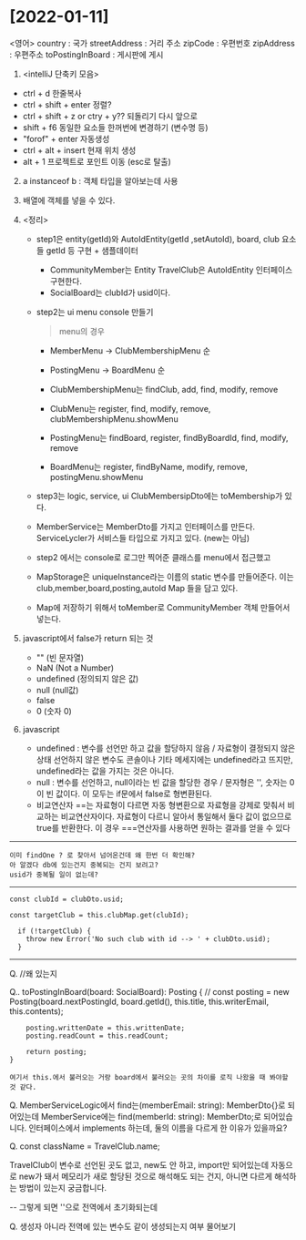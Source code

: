 # [2022-01-11]

<영어>
country : 국가
streetAddress : 거리 주소
zipCode : 우편번호
zipAddress : 우편주소
toPostingInBoard : 게시판에 게시

1. <intelliJ 단축키 모음>
- ctrl + d 한줄복사
- ctrl + shift + enter 정렬?
- ctrl + shift + z or ctry + y?? 되돌리기 다시 앞으로
- shift + f6 동일한 요소들 한꺼번에 변경하기 (변수명 등)
- "forof" + enter 자동생성
- ctrl + alt + insert 현재 위치 생성
- alt + 1 프로젝트로 포인트 이동 (esc로 탈출)

2. a instanceof b : 객체 타입을 알아보는데 사용

3. 배열에 객체를 넣을 수 있다.

4. <정리>
    * step1은 entity(getId)와 AutoIdEntity(getId ,setAutoId), board, club 요소들 getId 등 구현 + 샘플데이터
        - CommunityMember는 Entity
        TravelClub은 AutoIdEntity 인터페이스 구현한다.
        - SocialBoard는 clubId가 usid이다.

    * step2는 ui menu console 만들기
        > menu의 경우
        - MemberMenu -> ClubMembershipMenu 순
        - PostingMenu -> BoardMenu 순

        - ClubMembershipMenu는 findClub, add, find, modify, remove
        - ClubMenu는 register, find, modify, remove, clubMembershipMenu.showMenu
        - PostingMenu는 findBoard, register, findByBoardId, find, modify, remove
        - BoardMenu는 register, findByName, modify, remove, postingMenu.showMenu
        
    * step3는 logic, service, ui
    ClubMembersipDto에는 toMembership가 있다.
    - MemberService는 MemberDto를 가지고 인터페이스를 만든다.
        ServiceLycler가 서비스들 타입으로 가지고 있다. (new는 아님)
    - step2 에서는 console로 로그만 찍어준 클래스를 menu에서 접근했고

    - MapStorage은 uniqueInstance라는 이름의 static 변수를 만들어준다. 이는 club,member,board,posting,autoId Map 들을 담고 있다.
    - Map에 저장하기 위해서 toMember로 CommunityMember 객체 만들어서 넣는다.

5. javascript에서 false가 return 되는 것
    - "" (빈 문자열)
    - NaN (Not a Number)
    - undefined (정의되지 않은 값)
    - null (null값)
    - false 
    - 0 (숫자 0)

6. javascript 
    - undefined : 변수를 선언만 하고 값을 할당하지 않음 / 자료형이 결정되지 않은 상태
    선언하지 않은 변수도 콘솔이나 기타 메세지에는 undefined라고 뜨지만, undefined라는 값을 가지는 것은 아니다.
    - null : 변수를 선언하고, null이라는 빈 값을 할당한 경우 / 문자형은 '', 숫자는 0이 빈 값이다. 이 모두는 if문에서 false로 형변환된다.

    + 비교연산자 ==는 자료형이 다르면 자동 형변환으로 자료형을 강제로 맞춰서 비교하는 비교연산자이다. 자료형이 다르니 알아서 통일해서 둘다 값이 없으므로 true를 반환한다. 이 경우 ===연산자를 사용하면 원하는 결과를 얻을 수 있다
    
---------------
    
    이미 findOne ? 로 찾아서 넘어온건데 왜 한번 더 확인해?
    아 알겠다 db에 있는건지 중복되는 건지 보려고?
    usid가 중복될 일이 없는데?
--------------
    const clubId = clubDto.usid;

    const targetClub = this.clubMap.get(clubId);

      if (!targetClub) {
        throw new Error('No such club with id --> ' + clubDto.usid);
      }

------------------
Q. //왜 있는지

Q.. toPostingInBoard(board: SocialBoard): Posting {
        //
        const posting = new Posting(board.nextPostingId, board.getId(), this.title, this.writerEmail, this.contents);

        posting.writtenDate = this.writtenDate;
        posting.readCount = this.readCount;

        return posting;
    }

    여기서 this.에서 불러오는 거랑 board에서 불러오는 곳의 차이를 로직 나왔을 때 봐야할 것 같다.

Q. MemberServiceLogic에서 find는(memberEmail: string): MemberDto{}로 되어있는데 
MemberService에는 find(memberId: string): MemberDto;로 되어있습니다.
인터페이스에서 implements 하는데, 둘의 이름을 다르게 한 이유가 있을까요?

Q. const className = TravelClub.name;

TravelClub이 변수로 선언된 곳도 없고, new도 안 하고,
import만 되어있는데
자동으로 new가 돼서 메모리가 새로 할당된 것으로
해석해도 되는 건지,
아니면 다르게 해석하는 방법이 있는지 궁금합니다.

-- 그렇게 되면 ''으로 전역에서 초기화되는데 

Q. 생성자 아니라 전역에 있는 변수도 같이 생성되는지 여부 물어보기